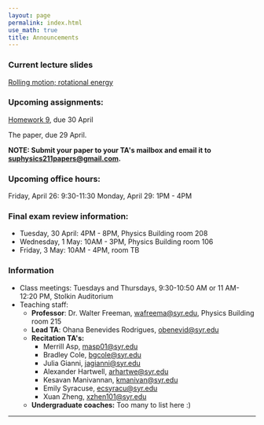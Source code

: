 ```yaml
---
layout: page 
permalink: index.html
use_math: true
title: Announcements
---
```


### Current lecture slides

<a href="slides/lecture24.pdf">Rolling motion; rotational energy</a>

### Upcoming assignments:

<a href="hw/hw9.pdf">Homework 9</a>, due 30 April

The paper, due 29 April.

**NOTE: Submit your paper to your TA's mailbox and email it to <suphysics211papers@gmail.com>.**

### Upcoming office hours:

Friday, April 26: 9:30-11:30
Monday, April 29: 1PM - 4PM 

### Final exam review information:

* Tuesday, 30 April: 4PM - 8PM, Physics Building room 208
* Wednesday, 1 May: 10AM - 3PM, Physics Building room 106
* Friday, 3 May: 10AM - 4PM, room TB
 

### Information

- Class meetings: Tuesdays and Thursdays, 9:30-10:50 AM or 11 AM-12:20 PM, Stolkin Auditorium
- Teaching staff:
   - **Professor**: Dr. Walter Freeman, <wafreema@syr.edu>, Physics Building room 215
   - **Lead TA**: Ohana Benevides Rodrigues, <obenevid@syr.edu>
   - **Recitation TA's:**
        - Merrill Asp, <masp01@syr.edu> 
        - Bradley Cole, <bgcole@syr.edu> 
        - Julia Gianni, <jagianni@syr.edu> 
        - Alexander Hartwell, <arhartwe@syr.edu> 
        - Kesavan Manivannan, <kmanivan@syr.edu> 
        - Emily Syracuse, <ecsyracu@syr.edu> 
        - Xuan Zheng, <xzhen101@syr.edu> 
   - **Undergraduate coaches:** Too many to list here :)
   
---

<br>

<!--
<center> <img src="woodpecker.jpg">
<br>
<em>Pileated woodpecker, Glover Park, Washington DC.<br><br>
What's special about his tail that lets him keep his balance?<br>
How did he make that hole in fifteen seconds or so?
</em>
</center>
-->

